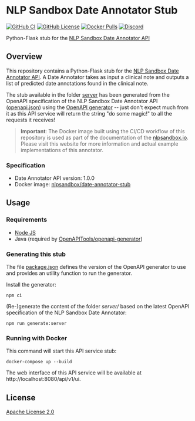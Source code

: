 # NLP Sandbox Date Annotator Stub

<!-- [![GitHub Release](https://img.shields.io/github/release/nlpsandbox/date-annotator-stub.svg?include_prereleases&color=94398d&labelColor=555555&logoColor=ffffff&style=for-the-badge&logo=github)](https://github.com/nlpsandbox/date-annotator-stub/releases) -->
[![GitHub CI](https://img.shields.io/github/workflow/status/nlpsandbox/date-annotator-stub/ci.svg?color=94398d&labelColor=555555&logoColor=ffffff&style=for-the-badge&logo=github)](https://github.com/nlpsandbox/date-annotator-stub/actions)
[![GitHub License](https://img.shields.io/github/license/nlpsandbox/date-annotator-stub.svg?color=94398d&labelColor=555555&logoColor=ffffff&style=for-the-badge&logo=github)](https://github.com/nlpsandbox/date-annotator-stub/blob/develop/LICENSE)
[![Docker Pulls](https://img.shields.io/docker/pulls/nlpsandbox/date-annotator-stub.svg?color=94398d&labelColor=555555&logoColor=ffffff&style=for-the-badge&label=pulls&logo=docker)](https://hub.docker.com/r/nlpsandbox/date-annotator-stub)
[![Discord](https://img.shields.io/discord/770484164393828373.svg?color=94398d&labelColor=555555&logoColor=ffffff&style=for-the-badge&label=Discord&logo=discord)](https://discord.gg/Zb4ymtF "Realtime support / chat with the community and the team")

Python-Flask stub for the [NLP Sandbox Date Annotator API]

## Overview

This repository contains a Python-Flask stub for the [NLP Sandbox Date Annotator
API]. A Date Annotator takes as input a clinical note and outputs a list of
predicted date annotations found in the clinical note.

The stub available in the folder [server](server/) has been generated from the
OpenAPI specification of the NLP Sandbox Date Annotator API
([openapi.json](openapi.json)) using the [OpenAPI generator] -- just don't
expect much from it as this API service will return the string "do some magic!"
to all the requests it receives!

> **Important**: The Docker image built using the CI/CD workflow of this
repository is used as part of the documentation of the [nlpsandbox.io]. Please
visit this website for more information and actual example implementations of
this annotator.

### Specification

- Date Annotator API version: 1.0.0
- Docker image: [nlpsandbox/date-annotator-stub]

## Usage

### Requirements

- [Node JS](https://nodejs.org/)
- Java (required by [OpenAPITools/openapi-generator])

### Generating this stub

The file [package.json](package.json) defines the version of the OpenAPI
generator to use and provides an utility function to run the generator.

Install the generator:

    npm ci

(Re-)generate the content of the folder *server/* based on the latest OpenAPI
specification of the NLP Sandbox Date Annotator:

    npm run generate:server

### Running with Docker

This command will start this API service stub:

    docker-compose up --build

The web interface of this API service will be available at
http://localhost:8080/api/v1/ui.

## License

[Apache License 2.0]

<!-- Links -->

[NLP Sandbox Date Annotator API]: https://nlpsandbox.github.io/nlpsandbox-schemas/date-annotator/latest/docs/
[nlpsandbox.io]: https://nlpsandbox.io
[nlpsandbox/nlpsandbox-schemas]: https://github.com/nlpsandbox/nlpsandbox-schemas
[Apache License 2.0]: https://github.com/nlpsandbox/date-annotator-stub/blob/develop/LICENSE
[OpenAPI Generator]: https://github.com/OpenAPITools/openapi-generator
[OpenAPITools/openapi-generator]: https://github.com/OpenAPITools/openapi-generator
[nlpsandbox/date-annotator-stub]: https://hub.docker.com/r/nlpsandbox/date-annotator-stub

